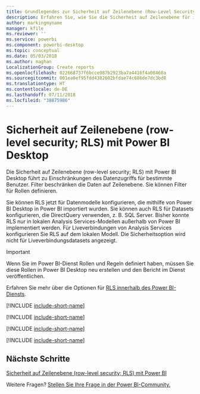 ```yaml
---
title: Grundlegendes zur Sicherheit auf Zeilenebene (Row-Level Security; RLS) mit Power BI Desktop
description: Erfahren Sie, wie Sie die Sicherheit auf Zeilenebene für importierte Datasets und DirectQuery in Power BI Desktop konfigurieren.
author: markingmyname
manager: kfile
ms.reviewer: ''
ms.service: powerbi
ms.component: powerbi-desktop
ms.topic: conceptual
ms.date: 05/03/2018
ms.author: maghan
LocalizationGroup: Create reports
ms.openlocfilehash: 022668737f6bcce987b2923ba7a4416f4a08460a
ms.sourcegitcommit: 001ea0ef95fdd4382602bfdae74c686de7dc3bd8
ms.translationtype: HT
ms.contentlocale: de-DE
ms.lasthandoff: 07/11/2018
ms.locfileid: "38875986"
---
```

# <a name="row-level-security-rls-with-power-bi-desktop"></a>Sicherheit auf Zeilenebene (row-level security; RLS) mit Power BI Desktop
Die Sicherheit auf Zeilenebene (row-level security; RLS) mit Power BI Desktop führt zu Einschränkungen des Datenzugriffs für bestimmte Benutzer. Filter beschränken die Daten auf Zeilenebene. Sie können Filter für Rollen definieren.

Sie können RLS jetzt für Datenmodelle konfigurieren, die mithilfe von Power BI Desktop in Power BI importiert wurden. Sie können auch RLS für Datasets konfigurieren, die DirectQuery verwenden, z. B. SQL Server. Bisher konnte RLS nur in lokalen Analysis Services-Modellen außerhalb von Power BI implementiert werden. Für Liveverbindungen von Analysis Services konfigurieren Sie RLS auf dem lokalen Modell. Die Sicherheitsoption wird nicht für Liveverbindungsdatasets angezeigt.

> [!IMPORTANT]
> Wenn Sie im Power BI-Dienst Rollen und Regeln definiert haben, müssen Sie diese Rollen in Power BI Desktop neu erstellen und den Bericht im Dienst veröffentlichen.
> 
> 

Erfahren Sie mehr über die Optionen für [RLS innerhalb des Power BI-Diensts](service-admin-rls.md).

[!INCLUDE [include-short-name](./includes/rls-desktop-define-roles.md)]

[!INCLUDE [include-short-name](./includes/rls-desktop-view-as-roles.md)]

[!INCLUDE [include-short-name](./includes/rls-limitations.md)]

[!INCLUDE [include-short-name](./includes/rls-faq.md)]

## <a name="next-steps"></a>Nächste Schritte
[Sicherheit auf Zeilenebene (row-level security; RLS) mit Power BI](service-admin-rls.md)  

Weitere Fragen? [Stellen Sie Ihre Frage in der Power BI-Community.](http://community.powerbi.com/)

